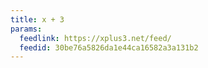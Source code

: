 ```yaml
---
title: x + 3
params:
  feedlink: https://xplus3.net/feed/
  feedid: 30be76a5826da1e44ca16582a3a131b2
---
```

